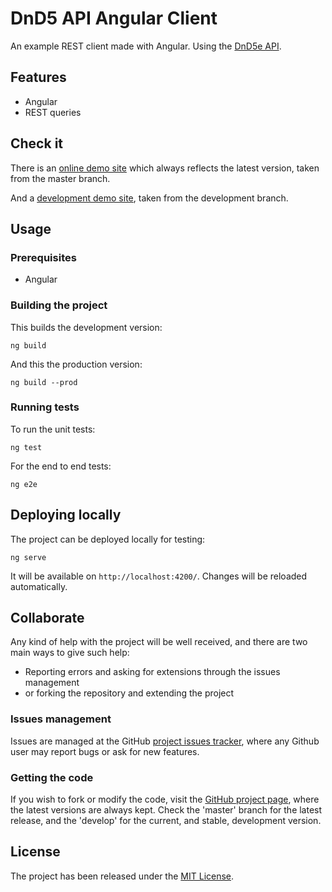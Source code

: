 # DnD5 API Angular Client

An example REST client made with Angular. Using the [DnD5e API][dnd5api].

## Features

- Angular
- REST queries

## Check it

There is an [online demo site][demo-site] which always reflects the latest version, taken from the master branch.

And a [development demo site][demo-site-development], taken from the development branch.

## Usage

### Prerequisites

- Angular

### Building the project

This builds the development version:

```
ng build
```

And this the production version:

```
ng build --prod
```

### Running tests

To run the unit tests:

```
ng test
```

For the end to end tests:

```
ng e2e
```

## Deploying locally

The project can be deployed locally for testing:

```
ng serve
```

It will be available on `http://localhost:4200/`. Changes will be reloaded automatically.

## Collaborate

Any kind of help with the project will be well received, and there are two main ways to give such help:

- Reporting errors and asking for extensions through the issues management
- or forking the repository and extending the project

### Issues management

Issues are managed at the GitHub [project issues tracker][issues], where any Github user may report bugs or ask for new features.

### Getting the code

If you wish to fork or modify the code, visit the [GitHub project page][scm], where the latest versions are always kept. Check the 'master' branch for the latest release, and the 'develop' for the current, and stable, development version.

## License

The project has been released under the [MIT License][license].

[issues]: https://github.com/Bernardo-MG/dnd5-api-angular-client/issues
[license]: http://www.opensource.org/licenses/mit-license.php
[scm]: https://github.com/Bernardo-MG/dnd5-api-angular-client

[dnd5api]: http://www.dnd5eapi.co/

[demo-site]: https://docs.bernardomg.com/dnd5-api-angular-client
[demo-site-development]: https://docs.bernardomg.com/development/dnd5-api-angular-client
